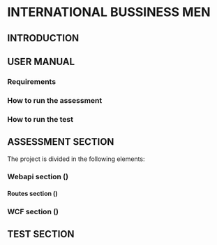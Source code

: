 # INTERNATIONAL BUSSINESS MEN #

## INTRODUCTION ##

## USER MANUAL ##
### Requirements ###
### How to run the assessment ###
### How to run the test ###

## ASSESSMENT SECTION ##
The project is divided in the following elements:
### Webapi section () ###
#### Routes section () ####
### WCF section () ###

## TEST SECTION ## 
